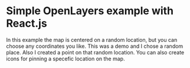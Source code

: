 # Simple OpenLayers example with React.js

In this example the map is centered on a random location, but you can choose any coordinates you like. This was a demo and I chose a random place.
Also I created a point on that random location. You can also create icons for pinning a specefic location on the map.
